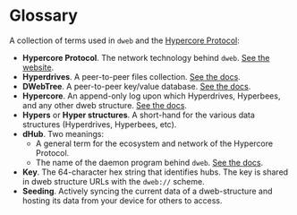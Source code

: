 # Glossary

A collection of terms used in `dweb` and the [Hypercore Protocol](https://hypercore-protocol.org):

- **Hypercore Protocol**. The network technology behind `dweb`. [See the website](https://hypercore-protocol.org).
- **Hyperdrives**. A peer-to-peer files collection. [See the docs](https://github.com/hypercore-protocol/ddrive).
- **DWebTree**. A peer-to-peer key/value database. [See the docs](https://github.com/mafintosh/dwebtree).
- **Hypercore**. An append-only log upon which Hyperdrives, Hyperbees, and any other dweb structure. [See the docs](https://github.com/hypercore-protocol/hypercore).
- **Hypers** or **Hyper structures**. A short-hand for the various data structures (Hyperdrives, Hyperbees, etc).
- **dHub**. Two meanings:
  - A general term for the ecosystem and network of the Hypercore Protocol.
  - The name of the daemon program behind `dweb`. [See the docs](https://github.com/hypercore-protocol/dhub).
- **Key**. The 64-character hex string that identifies hubs. The key is shared in dweb structure URLs with the `dweb://` scheme.
- **Seeding**. Actively syncing the current data of a dweb-structure and hosting its data from your device for others to access.